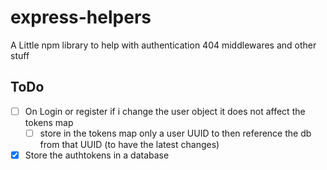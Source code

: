 # express-helpers

A Little npm library to help with authentication 404 middlewares and other stuff

## ToDo

- [ ] On Login or register if i change the user object it does not affect the tokens map
  - [ ] store in the tokens map only a user UUID to then reference the db from that UUID (to have the latest changes)
- [x] Store the authtokens in a database
